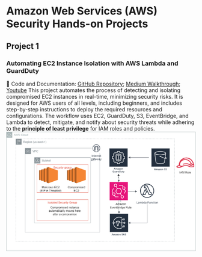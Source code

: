 # Amazon Web Services (AWS) Security Hands-on Projects

## Project 1
### Automating EC2 Instance Isolation with AWS Lambda and GuardDuty
🔗 Code and Documentation:
[GitHub Repository](https://github.com/reyincyber/aws-security/tree/861c663e487afa7e966cab4069c6db1d76fa8ace/automating-incident-response); [Medium Walkthrough](https://cyberrey.medium.com/automating-ec2-instance-isolation-with-aws-lambda-and-guardduty-33a34fc88177); [Youtube](https://youtu.be/RCmdjOjsGUw)
This project automates the process of detecting and isolating compromised EC2 instances in real-time, minimizing security risks. It is designed for AWS users of all levels, including beginners, and includes step-by-step instructions to deploy the required resources and configurations. The workflow uses EC2, GuardDuty, S3, EventBridge, and Lambda to detect, mitigate, and notify about security threats while adhering to the **principle of least privilege** for IAM roles and policies.
![image alt](https://github.com/reyincyber/aws/blob/a62ca55ed1a79838400d853ac95882f37a783510/automating-incident-response/architectural%20diagrams/automating_idr_bc.drawio.png)
